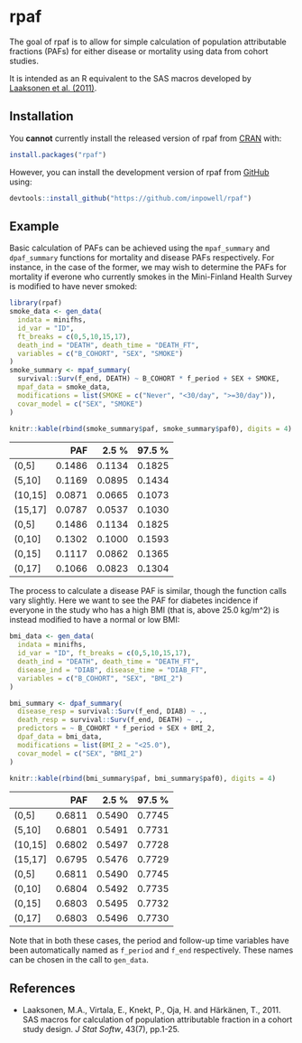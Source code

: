 
<!-- README.md is generated from README.Rmd. Please edit that file -->
rpaf
====

The goal of rpaf is to allow for simple calculation of population attributable fractions (PAFs) for either disease or mortality using data from cohort studies.

It is intended as an R equivalent to the SAS macros developed by [Laaksonen et al. (2011)](#references).

Installation
------------

You **cannot** currently install the released version of rpaf from [CRAN](https://CRAN.R-project.org) with:

``` r
install.packages("rpaf")
```

However, you can install the development version of rpaf from [GitHub](https://github.com/inpowell/rpaf) using:

``` r
devtools::install_github("https://github.com/inpowell/rpaf")
```

Example
-------

Basic calculation of PAFs can be achieved using the `mpaf_summary` and `dpaf_summary` functions for mortality and disease PAFs respectively. For instance, in the case of the former, we may wish to determine the PAFs for mortality if everone who currently smokes in the Mini-Finland Health Survey is modified to have never smoked:

``` r
library(rpaf)
smoke_data <- gen_data(
  indata = minifhs, 
  id_var = "ID",
  ft_breaks = c(0,5,10,15,17),
  death_ind = "DEATH", death_time = "DEATH_FT",
  variables = c("B_COHORT", "SEX", "SMOKE")
)
smoke_summary <- mpaf_summary(
  survival::Surv(f_end, DEATH) ~ B_COHORT * f_period + SEX + SMOKE,
  mpaf_data = smoke_data, 
  modifications = list(SMOKE = c("Never", "<30/day", ">=30/day")),
  covar_model = c("SEX", "SMOKE")
)

knitr::kable(rbind(smoke_summary$paf, smoke_summary$paf0), digits = 4)
```

|          |     PAF|   2.5 %|  97.5 %|
|----------|-------:|-------:|-------:|
| (0,5\]   |  0.1486|  0.1134|  0.1825|
| (5,10\]  |  0.1169|  0.0895|  0.1434|
| (10,15\] |  0.0871|  0.0665|  0.1073|
| (15,17\] |  0.0787|  0.0537|  0.1030|
| (0,5\]   |  0.1486|  0.1134|  0.1825|
| (0,10\]  |  0.1302|  0.1000|  0.1593|
| (0,15\]  |  0.1117|  0.0862|  0.1365|
| (0,17\]  |  0.1066|  0.0823|  0.1304|

The process to calculate a disease PAF is similar, though the function calls vary slightly. Here we want to see the PAF for diabetes incidence if everyone in the study who has a high BMI (that is, above 25.0 kg/m^2) is instead modified to have a normal or low BMI:

``` r
bmi_data <- gen_data(
  indata = minifhs,
  id_var = "ID", ft_breaks = c(0,5,10,15,17), 
  death_ind = "DEATH", death_time = "DEATH_FT",
  disease_ind = "DIAB", disease_time = "DIAB_FT", 
  variables = c("B_COHORT", "SEX", "BMI_2")
)

bmi_summary <- dpaf_summary(
  disease_resp = survival::Surv(f_end, DIAB) ~ .,
  death_resp = survival::Surv(f_end, DEATH) ~ .,
  predictors = ~ B_COHORT * f_period + SEX + BMI_2,
  dpaf_data = bmi_data,
  modifications = list(BMI_2 = "<25.0"), 
  covar_model = c("SEX", "BMI_2")
)

knitr::kable(rbind(bmi_summary$paf, bmi_summary$paf0), digits = 4)
```

|          |     PAF|   2.5 %|  97.5 %|
|----------|-------:|-------:|-------:|
| (0,5\]   |  0.6811|  0.5490|  0.7745|
| (5,10\]  |  0.6801|  0.5491|  0.7731|
| (10,15\] |  0.6802|  0.5497|  0.7728|
| (15,17\] |  0.6795|  0.5476|  0.7729|
| (0,5\]   |  0.6811|  0.5490|  0.7745|
| (0,10\]  |  0.6804|  0.5492|  0.7735|
| (0,15\]  |  0.6803|  0.5495|  0.7732|
| (0,17\]  |  0.6803|  0.5496|  0.7730|

Note that in both these cases, the period and follow-up time variables have been automatically named as `f_period` and `f_end` respectively. These names can be chosen in the call to `gen_data`.

References
----------

-   Laaksonen, M.A., Virtala, E., Knekt, P., Oja, H. and Härkänen, T., 2011. SAS macros for calculation of population attributable fraction in a cohort study design. *J Stat Softw*, 43(7), pp.1-25.
